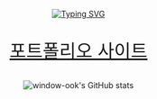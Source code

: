 <div align='center'> 

<a href="https://git.io/typing-svg"><img src="https://readme-typing-svg.demolab.com?font=Alkatra&pause=1000&color=0FF7BC&center=true&vCenter=true&lines=Here+Is+A+Product+Engineer+WINDOWOOK" alt="Typing SVG" /></a>

<!--[![Hits](https://hits.seeyoufarm.com/api/count/incr/badge.svg?url=https%3A%2F%2Fgithub.com%2Fgjbae1212%2Fhit-counter&count_bg=%23387BF1&title_bg=%23F1C224&icon=&icon_color=%23000000&title=GitHub+Hits%21&edge_flat=false)](https://hits.seeyoufarm.com)-->

<p style='font-size: 32px'><a href='https://window-ook.github.io/portfolio/'>포트폴리오 사이트</a></p> 

![window-ook's GitHub stats](https://github-readme-stats.vercel.app/api?username=window-ook&show_icons=true&theme=radical)
</div>

